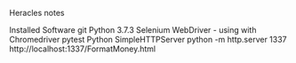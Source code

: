 Heracles notes

Installed Software
  git
  Python 3.7.3
  Selenium WebDriver - using with Chromedriver
  pytest
  Python SimpleHTTPServer
    python -m http.server 1337
    http://localhost:1337/FormatMoney.html

